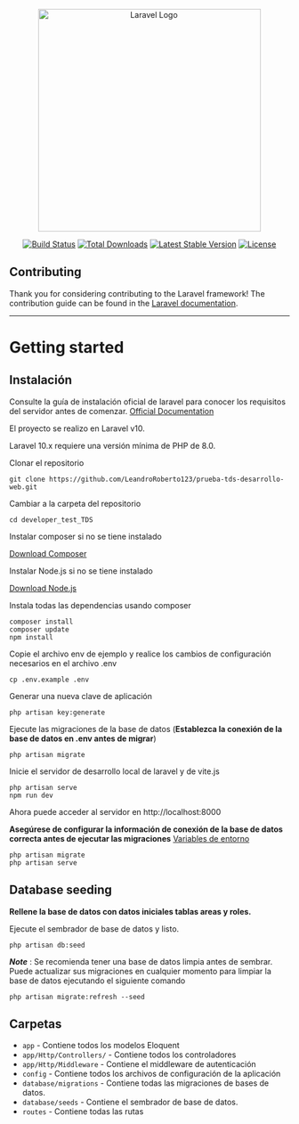 <p align="center"><a href="https://laravel.com" target="_blank"><img src="https://raw.githubusercontent.com/laravel/art/master/logo-lockup/5%20SVG/2%20CMYK/1%20Full%20Color/laravel-logolockup-cmyk-red.svg" width="400" alt="Laravel Logo"></a></p>

<p align="center">
<a href="https://github.com/laravel/framework/actions"><img src="https://github.com/laravel/framework/workflows/tests/badge.svg" alt="Build Status"></a>
<a href="https://packagist.org/packages/laravel/framework"><img src="https://img.shields.io/packagist/dt/laravel/framework" alt="Total Downloads"></a>
<a href="https://packagist.org/packages/laravel/framework"><img src="https://img.shields.io/packagist/v/laravel/framework" alt="Latest Stable Version"></a>
<a href="https://packagist.org/packages/laravel/framework"><img src="https://img.shields.io/packagist/l/laravel/framework" alt="License"></a>
</p>

## Contributing

Thank you for considering contributing to the Laravel framework! The contribution guide can be found in the [Laravel documentation](https://laravel.com/docs/contributions).

----------

# Getting started

## Instalación

Consulte la guía de instalación oficial de laravel para conocer los requisitos del servidor antes de comenzar. [Official Documentation](https://laravel.com/docs/5.4/installation#installation)

El proyecto se realizo en Laravel v10.

Laravel 10.x requiere una versión mínima de PHP de 8.0.

Clonar el repositorio

    git clone https://github.com/LeandroRoberto123/prueba-tds-desarrollo-web.git

Cambiar a la carpeta del repositorio

    cd developer_test_TDS
    
Instalar composer si no se tiene instalado 

[Download Composer](https://getcomposer.org/download/) 
    
 Instalar Node.js si no se tiene instalado 

[Download Node.js](https://nodejs.org/es/) 
    
Instala todas las dependencias usando composer

    composer install
    composer update
    npm install

Copie el archivo env de ejemplo y realice los cambios de configuración necesarios en el archivo .env

    cp .env.example .env

Generar una nueva clave de aplicación

    php artisan key:generate

Ejecute las migraciones de la base de datos (**Establezca la conexión de la base de datos en .env antes de migrar**)

    php artisan migrate

Inicie el servidor de desarrollo local de laravel y de vite.js

    php artisan serve
    npm run dev

Ahora puede acceder al servidor en http://localhost:8000

  
**Asegúrese de configurar la información de conexión de la base de datos correcta antes de ejecutar las migraciones** [Variables de entorno](#environment-variables)

    php artisan migrate
    php artisan serve

## Database seeding

**Rellene la base de datos con datos iniciales tablas areas y roles.**

Ejecute el sembrador de base de datos y listo.

    php artisan db:seed

***Note*** : Se recomienda tener una base de datos limpia antes de sembrar. Puede actualizar sus migraciones en cualquier momento para limpiar la base de datos ejecutando el siguiente comando

    php artisan migrate:refresh --seed

## Carpetas

- `app` - Contiene todos los modelos Eloquent
- `app/Http/Controllers/` - Contiene todos los controladores
- `app/Http/Middleware` - Contiene el middleware de autenticación
- `config` - Contiene todos los archivos de configuración de la aplicación
- `database/migrations` - Contiene todas las migraciones de bases de datos.
- `database/seeds` - Contiene el sembrador de base de datos.
- `routes` - Contiene todas las rutas
